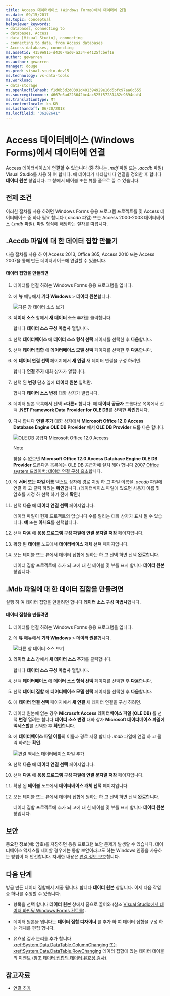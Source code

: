 ```yaml
---
title: Access 데이터베이스 (Windows Forms)에서 데이터에 연결
ms.date: 09/15/2017
ms.topic: conceptual
helpviewer_keywords:
- databases, connecting to
- databases, Access
- data [Visual Studio], connecting
- connecting to data, from Access databases
- Access databases, connecting
ms.assetid: 4159e815-d430-4ad0-a234-e4125fcbef18
author: gewarren
ms.author: gewarren
manager: douge
ms.prod: visual-studio-dev15
ms.technology: vs-data-tools
ms.workload:
- data-storage
ms.openlocfilehash: f1d0b5d2d0391d401394929e16d5bfc97aa6d555
ms.sourcegitcommit: 4667e6ad223642bc4ac525f57281482c9894daf4
ms.translationtype: MT
ms.contentlocale: ko-KR
ms.lasthandoff: 06/20/2018
ms.locfileid: "36282641"
---
```

# <a name="connect-to-data-in-an-access-database-windows-forms"></a>Access 데이터베이스 (Windows Forms)에서 데이터에 연결
Access 데이터베이스에 연결할 수 있습니다 (중 하나는 *.mdf* 파일 또는 *.accdb* 파일) Visual Studio를 사용 하 여 합니다. 에 데이터가 나타납니다 연결을 정의한 후 합니다 **데이터 원본** 창입니다. 그 창에서 테이블 또는 뷰를 폼으로 끌 수 있습니다.

## <a name="prerequisites"></a>전제 조건
 이러한 절차를 사용 하려면 Windows Forms 응용 프로그램 프로젝트를 및 Access 데이터베이스 중 하나 필요 합니다 (*.accdb* 파일) 또는 Access 2000-2003 데이터베이스 (*.mdb* 파일). 파일 형식에 해당하는 절차를 따릅니다.

## <a name="creating-the-dataset-for-an-accdb-file"></a>.Accdb 파일에 대 한 데이터 집합 만들기
 다음 절차를 사용 하 여 Access 2013, Office 365, Access 2010 또는 Access 2007을 통해 만든 데이터베이스에 연결할 수 있습니다.

#### <a name="to-create-the-dataset"></a>데이터 집합을 만들려면

1.  데이터를 연결 하려는 Windows Forms 응용 프로그램을 엽니다.

2.  에 **뷰** 메뉴에서 **기타 Windows** > **데이터 원본**합니다.

     ![다른 창 데이터 소스 보기](../data-tools/media/viewdatasources.png)

3.  **데이터 소스** 창에서 **새 데이터 소스 추가**를 클릭합니다.

     합니다 **데이터 소스 구성 마법사** 열립니다.

4.  선택 **데이터베이스** 에 **데이터 소스 형식 선택** 페이지를 선택한 후 **다음**합니다.

5.  선택 **데이터 집합** 에 **데이터베이스 모델 선택** 페이지를 선택한 후 **다음**합니다.

6.  에 **데이터 연결 선택** 페이지에서 **새 연결** 새 데이터 연결을 구성 하려면.

     합니다 **연결 추가** 대화 상자가 열립니다.

7.  선택 된 **변경** 단추 옆에 **데이터 원본** 입력란.

     합니다 **데이터 소스 변경** 대화 상자가 열립니다.

8.  데이터 원본 목록에서 선택  **\<다른\>** 합니다. 에 **데이터 공급자** 드롭다운 목록에서 선택 **.NET Framework Data Provider for OLE DB**를 선택한 **확인**합니다.

9. 다시 합니다 **연결 추가** 대화 상자에서 **Microsoft Office 12.0 Access Database Engine OLE DB Provider** 에서 **OLE DB Provider** 드롭 다운 합니다.

     ![OLE DB 공급자 Microsoft Office 12.0 Access](../data-tools/media/dataoledbprovideroffice12access.png)

     > [!NOTE]
     >  찾을 수 없으면 **Microsoft Office 12.0 Access Database Engine OLE DB Provider** 드롭다운 목록에는 OLE DB 공급자에 설치 해야 합니다 [2007 Office system 드라이버: 데이터 연결 구성 요소](https://www.microsoft.com/download/confirmation.aspx?id=23734)합니다.

9. 에 **서버 또는 파일 이름** 텍스트 상자에 경로 지정 하 고 파일 이름을 *.accdb* 파일에 연결 하 고 클릭 하려는 **확인**합니다. (데이터베이스 파일에 있으면 사용자 이름 및 암호를 지정 하 선택 하기 전에 **확인**.)

10. 선택 **다음** 에 **데이터 연결 선택** 페이지입니다.

     데이터 파일이 현재 프로젝트의 없습니다 수를 알리는 대화 상자가 표시 될 수 있습니다. **예** 또는 **아니요**를 선택합니다.

11. 선택 **다음** 에 **응용 프로그램 구성 파일에 연결 문자열 저장** 페이지입니다.

12. 확장 된 **테이블** 노드에서 **데이터베이스 개체 선택** 페이지입니다.

13. 모든 테이블 또는 뷰에서 데이터 집합에 원하는 하 고 선택 하면 선택 **완료**합니다.

     데이터 집합 프로젝트에 추가 되 고에 대 한 테이블 및 뷰를 표시 합니다 **데이터 원본** 창입니다.

## <a name="create-the-dataset-for-an-mdb-file"></a>.Mdb 파일에 대 한 데이터 집합을 만들려면
 실행 하 여 데이터 집합을 만들려면 합니다 **데이터 소스 구성 마법사**합니다.

#### <a name="to-create-the-dataset"></a>데이터 집합을 만들려면

1.  데이터를 연결 하려는 Windows Forms 응용 프로그램을 엽니다.

2.  에 **뷰** 메뉴에서 **기타 Windows** > **데이터 원본**합니다.

     ![다른 창 데이터 소스 보기](../data-tools/media/viewdatasources.png)

3.  **데이터 소스** 창에서 **새 데이터 소스 추가**를 클릭합니다.

     합니다 **데이터 소스 구성 마법사** 열립니다.

4.  선택 **데이터베이스** 에 **데이터 소스 형식 선택** 페이지를 선택한 후 **다음**합니다.

5.  선택 **데이터 집합** 에 **데이터베이스 모델 선택** 페이지를 선택한 후 **다음**합니다.

6.  에 **데이터 연결 선택** 페이지에서 **새 연결** 새 데이터 연결을 구성 하려면.

7.  데이터 원본에 없는 경우 **Microsoft Access 데이터베이스 파일 (OLE DB)** 를 선택 **변경** 열려는 합니다 **데이터 소스 변경** 대화 상자 **Microsoft 데이터베이스 파일에 액세스할**를 선택한 후 **확인**합니다.

8.  에 **데이터베이스 파일 이름**의 이름과 경로 지정 합니다 *.mdb* 파일에 연결 하 고 클릭 하려는 **확인**.

     ![연결 액세스 데이터베이스 파일 추가](../data-tools/media/dataaddconnectionaccessmdb.png)

9. 선택 **다음** 에 **데이터 연결 선택** 페이지입니다.

10. 선택 **다음** 에 **응용 프로그램 구성 파일에 연결 문자열 저장** 페이지입니다.

11. 확장 된 **테이블** 노드에서 **데이터베이스 개체 선택** 페이지입니다.

12. 모든 테이블 또는 뷰에서 데이터 집합에 원하는 하 고 선택 하면 선택 **완료**합니다.

     데이터 집합 프로젝트에 추가 되 고에 대 한 테이블 및 뷰를 표시 합니다 **데이터 원본** 창입니다.

## <a name="security"></a>보안
 중요한 정보(예: 암호)를 저장하면 응용 프로그램 보안 문제가 발생할 수 있습니다. 데이터베이스 액세스를 제어할 경우에는 통합 보안이라고도 하는 Windows 인증을 사용하는 방법이 더 안전합니다. 자세한 내용은 [연결 정보 보호](/dotnet/framework/data/adonet/protecting-connection-information)합니다.

## <a name="next-steps"></a>다음 단계
 방금 만든 데이터 집합에서 제공 됩니다. 합니다 **데이터 원본** 창입니다. 이제 다음 작업 중 하나를 수행할 수 있습니다.

-   항목을 선택 합니다 **데이터 원본** 창에서 폼으로 끌어와 (참조 [Visual Studio에서 데이터 바인딩 Windows Forms 컨트롤](../data-tools/bind-windows-forms-controls-to-data-in-visual-studio.md)).

-   데이터 원본을 엽니다는 **데이터 집합 디자이너** 를 추가 하 여 데이터 집합을 구성 하는 개체를 편집 합니다.

-   유효성 검사 논리를 추가 합니다 <xref:System.Data.DataTable.ColumnChanging> 또는 <xref:System.Data.DataTable.RowChanging> 데이터 집합에 있는 데이터 테이블의 이벤트 (참조 [데이터 집합의 데이터 유효성 검사](../data-tools/validate-data-in-datasets.md)).

## <a name="see-also"></a>참고자료

- [연결 추가](../data-tools/add-new-connections.md)